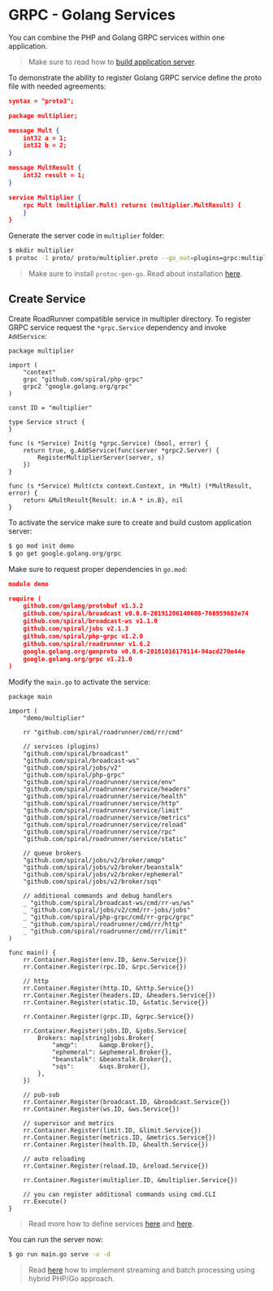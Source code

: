 # GRPC - Golang Services
You can combine the PHP and Golang GRPC services within one application. 

> Make sure to read how to [build application server](/framework/application-server.md).

To demonstrate the ability to register Golang GRPC service define the proto file with needed agreements:

```json
syntax = "proto3";

package multiplier;

message Mult {
    int32 a = 1;
    int32 b = 2;
}

message MultResult {
    int32 result = 1;
}

service Multiplier {
    rpc Mult (multiplier.Mult) returns (multiplier.MultResult) {
    }
}
```

Generate the server code in `multiplier` folder:

```bash
$ mkdir multiplier
$ protoc -I proto/ proto/multiplier.proto --go_out=plugins=grpc:multiplier
```

> Make sure to install `protoc-gen-go`. Read about installation [here](/grpc/client.md).

## Create Service
Create RoadRunner compatible service in multipler directory. To register GRPC service request the `*grpc.Service` dependency
and invoke `AddService`:

```golang
package multiplier

import (
	"context"
	grpc "github.com/spiral/php-grpc"
	grpc2 "google.golang.org/grpc"
)

const ID = "multiplier"

type Service struct {
}

func (s *Service) Init(g *grpc.Service) (bool, error) {
	return true, g.AddService(func(server *grpc2.Server) {
		RegisterMultiplierServer(server, s)
	})
}

func (s *Service) Mult(ctx context.Context, in *Mult) (*MultResult, error) {
	return &MultResult{Result: in.A * in.B}, nil
}
```

To activate the service make sure to create and build custom application server: 

```bash
$ go mod init demo
$ go get google.golang.org/grpc
```

Make sure to request proper dependencies in `go.mod`:

```json
module demo

require (
	github.com/golang/protobuf v1.3.2
	github.com/spiral/broadcast v0.0.0-20191206140608-766959683e74
	github.com/spiral/broadcast-ws v1.1.0
	github.com/spiral/jobs v2.1.3
	github.com/spiral/php-grpc v1.2.0
	github.com/spiral/roadrunner v1.6.2
	google.golang.org/genproto v0.0.0-20181016170114-94acd270e44e
	google.golang.org/grpc v1.21.0
)
```

Modify the `main.go` to activate the service:


```golang
package main

import (
	"demo/multiplier"

	rr "github.com/spiral/roadrunner/cmd/rr/cmd"

	// services (plugins)
	"github.com/spiral/broadcast"
	"github.com/spiral/broadcast-ws"
	"github.com/spiral/jobs/v2"
	"github.com/spiral/php-grpc"
	"github.com/spiral/roadrunner/service/env"
	"github.com/spiral/roadrunner/service/headers"
	"github.com/spiral/roadrunner/service/health"
	"github.com/spiral/roadrunner/service/http"
	"github.com/spiral/roadrunner/service/limit"
	"github.com/spiral/roadrunner/service/metrics"
	"github.com/spiral/roadrunner/service/reload"
	"github.com/spiral/roadrunner/service/rpc"
	"github.com/spiral/roadrunner/service/static"

	// queue brokers
	"github.com/spiral/jobs/v2/broker/amqp"
	"github.com/spiral/jobs/v2/broker/beanstalk"
	"github.com/spiral/jobs/v2/broker/ephemeral"
	"github.com/spiral/jobs/v2/broker/sqs"

	// additional commands and debug handlers
	_ "github.com/spiral/broadcast-ws/cmd/rr-ws/ws"
	_ "github.com/spiral/jobs/v2/cmd/rr-jobs/jobs"
	_ "github.com/spiral/php-grpc/cmd/rr-grpc/grpc"
	_ "github.com/spiral/roadrunner/cmd/rr/http"
	_ "github.com/spiral/roadrunner/cmd/rr/limit"
)

func main() {
	rr.Container.Register(env.ID, &env.Service{})
	rr.Container.Register(rpc.ID, &rpc.Service{})

	// http
	rr.Container.Register(http.ID, &http.Service{})
	rr.Container.Register(headers.ID, &headers.Service{})
	rr.Container.Register(static.ID, &static.Service{})

	rr.Container.Register(grpc.ID, &grpc.Service{})

	rr.Container.Register(jobs.ID, &jobs.Service{
		Brokers: map[string]jobs.Broker{
			"amqp":      &amqp.Broker{},
			"ephemeral": &ephemeral.Broker{},
			"beanstalk": &beanstalk.Broker{},
			"sqs":       &sqs.Broker{},
		},
	})

	// pub-sub
	rr.Container.Register(broadcast.ID, &broadcast.Service{})
	rr.Container.Register(ws.ID, &ws.Service{})

	// supervisor and metrics
	rr.Container.Register(limit.ID, &limit.Service{})
	rr.Container.Register(metrics.ID, &metrics.Service{})
	rr.Container.Register(health.ID, &health.Service{})

	// auto reloading
	rr.Container.Register(reload.ID, &reload.Service{})

	rr.Container.Register(multiplier.ID, &multiplier.Service{})

	// you can register additional commands using cmd.CLI
	rr.Execute()
}
```

> Read more how to define services [here](/cookbook/golang-library.md) and [here](https://roadrunner.dev/docs/beep-beep-service).

You can run the server now:

```bash
$ go run main.go serve -v -d
```

> Read [here](/grpc/streaming.md) how to implement streaming and batch processing using hybrid PHP/Go approach.
